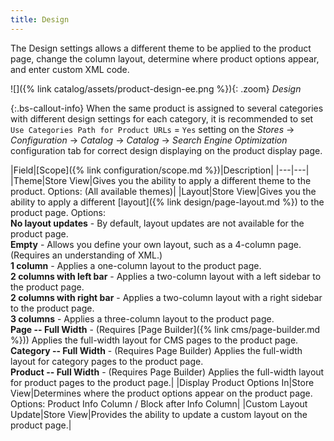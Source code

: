 ```yaml
---
title: Design
---
```


The Design settings allows a different theme to be applied to the product page, change the column layout, determine where product options appear, and enter custom XML code.

![]({% link catalog/assets/product-design-ee.png %}){: .zoom}
_Design_

{:.bs-callout-info}
When the same product is assigned to several categories with different design settings for each category, it is recommended to set `Use Categories Path for Product URLs` = `Yes` setting on the _Stores_ -> _Configuration_ -> _Catalog_ -> _Catalog_ -> _Search Engine Optimization_ configuration  tab for correct design displaying on the product display page.

|Field|[Scope]({% link configuration/scope.md %})|Description|
|---|---|
|<span class="ee-only">Theme</span>|Store View|Gives you the ability to apply a different theme to the product. Options: (All available themes)|
|Layout|Store View|Gives you the ability to apply a different [layout]({% link design/page-layout.md %}) to the product page. Options: <br/>**No layout updates** - By default, layout updates are not available for the product page. <br/>**Empty** - Allows you define your own layout, such as a 4-column page. (Requires an understanding of XML.) <br/>**1 column** - Applies a one-column layout to the product page. <br/>**2 columns with left bar** - Applies a two-column layout with a left sidebar to the product page. <br/>**2 columns with right bar** - Applies a two-column layout with a right sidebar to the product page. <br/>**3 columns** - Applies a three-column layout to the product page. <br/>**Page -- Full Width** - (Requires [Page Builder]({% link cms/page-builder.md %})) Applies the full-width layout for CMS pages to the product page. <br/>**Category -- Full Width** - (Requires Page Builder) Applies the full-width layout for category pages to the product page. <br/>**Product -- Full Width** - (Requires Page Builder) Applies the full-width layout for product pages to the product page.|
|Display Product Options In|Store View|Determines where the product options appear on the product page. Options: Product Info Column / Block after Info Column|
|Custom Layout Update|Store View|Provides the ability to update a custom layout on the product page.|

